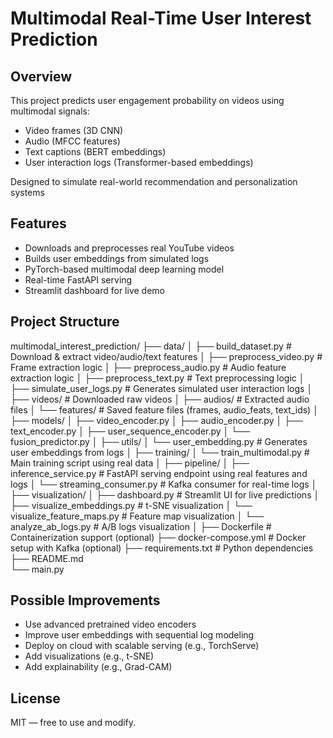 # Multimodal Real-Time User Interest Prediction

## Overview
This project predicts user engagement probability on videos using multimodal signals:
- Video frames (3D CNN)
- Audio (MFCC features)
- Text captions (BERT embeddings)
- User interaction logs (Transformer-based embeddings)

Designed to simulate real-world recommendation and personalization systems

## Features
- Downloads and preprocesses real YouTube videos
- Builds user embeddings from simulated logs
- PyTorch-based multimodal deep learning model
- Real-time FastAPI serving
- Streamlit dashboard for live demo

## Project Structure
multimodal_interest_prediction/
├── data/
│   ├── build_dataset.py          # Download & extract video/audio/text features
│   ├── preprocess_video.py       # Frame extraction logic
│   ├── preprocess_audio.py       # Audio feature extraction logic
│   ├── preprocess_text.py        # Text preprocessing logic
│   ├── simulate_user_logs.py     # Generates simulated user interaction logs
│   ├── videos/                   # Downloaded raw videos
│   ├── audios/                   # Extracted audio files
│   └── features/                 # Saved feature files (frames, audio_feats, text_ids)
│
├── models/
│   ├── video_encoder.py
│   ├── audio_encoder.py
│   ├── text_encoder.py
│   ├── user_sequence_encoder.py
│   └── fusion_predictor.py
│
├── utils/
│   └── user_embedding.py        # Generates user embeddings from logs
│
├── training/
│   └── train_multimodal.py      # Main training script using real data
│
├── pipeline/
│   ├── inference_service.py     # FastAPI serving endpoint using real features and logs
│   └── streaming_consumer.py    # Kafka consumer for real-time logs
│
├── visualization/
│   ├── dashboard.py             # Streamlit UI for live predictions
│   ├── visualize_embeddings.py  # t-SNE visualization
│   └── visualize_feature_maps.py # Feature map visualization
│   └── analyze_ab_logs.py       # A/B logs visualization
│
├── Dockerfile                   # Containerization support (optional)
├── docker-compose.yml           # Docker setup with Kafka (optional)
├── requirements.txt            # Python dependencies
├── README.md                   
└── main.py                     

## Possible Improvements
- Use advanced pretrained video encoders
- Improve user embeddings with sequential log modeling
- Deploy on cloud with scalable serving (e.g., TorchServe)
- Add visualizations (e.g., t-SNE)
- Add explainability (e.g., Grad-CAM)

## License
MIT — free to use and modify.
